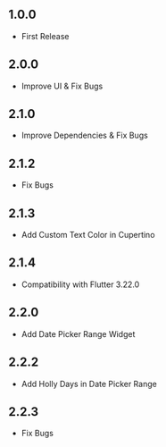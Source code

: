 ## 1.0.0
- First Release

## 2.0.0
- Improve UI & Fix Bugs

## 2.1.0
- Improve Dependencies & Fix Bugs

## 2.1.2
- Fix Bugs

## 2.1.3
- Add Custom Text Color in Cupertino

## 2.1.4
- Compatibility with Flutter 3.22.0

## 2.2.0
- Add Date Picker Range Widget

## 2.2.2
- Add Holly Days in Date Picker Range

## 2.2.3
- Fix Bugs
